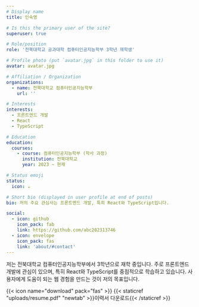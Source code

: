 ```yaml
---
# Display name
title: 인숙영

# Is this the primary user of the site?
superuser: true

# Role/position
role: '전북대학교 공과대학 컴퓨터인공지능학부 3학년 재학생'

# Profile photo (put `avatar.jpg` in this folder to use it)
avatar: avatar.jpg

# Affiliation / Organization
organizations:
  - name: 전북대학교 컴퓨터인공지능학부
    url: ''

# Interests
interests:
  - 프론트엔드 개발
  - React
  - TypeScript

# Education
education:
  courses:
    - course: 컴퓨터인공지능학부 (학사 과정)
      institution: 전북대학교
      year: 2023 ~ 현재

# Status emoji
status:
  icon: ☕️

# Short bio (displayed in user profile at end of posts)
bio: 저의 주요 관심사는 프론트엔드 개발, 특히 React와 TypeScript입니다.

social:
  - icon: github
    icon_pack: fab
    link: https://github.com/abc202313746
  - icon: envelope
    icon_pack: fas
    link: 'about/#contact'
---
```


저는 전북대학교 컴퓨터인공지능학부에서 3학년으로 재학 중입니다. 주로 프론트엔드 개발에 관심이 있으며, 특히 React와 TypeScript를 중점적으로 학습하고 있습니다. 사용자에게 도움이 되는 웹 경험을 만드는 것이 저의 목표입니다.

{{< icon name="download" pack="fas" >}} {{< staticref "uploads/resume.pdf" "newtab" >}}이력서 다운로드{{< /staticref >}}

